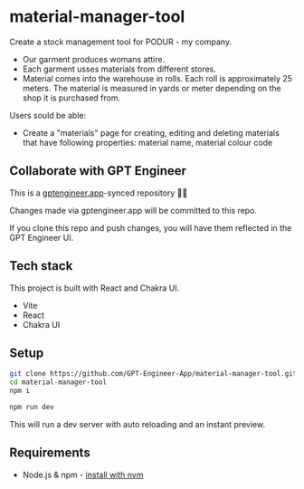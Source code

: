 # material-manager-tool

Create a stock management tool for PODUR - my company. 

- Our garment produces womans attire.
- Each garment usses materials from different stores. 
- Material comes into the warehouse in rolls. Each roll is approximately 25 meters. The material is measured in yards or meter depending on the shop it is purchased from.

Users sould be able: 
- Create a "materials" page for creating, editing and deleting  materials that have following properties:  material name, material colour code

## Collaborate with GPT Engineer

This is a [gptengineer.app](https://gptengineer.app)-synced repository 🌟🤖

Changes made via gptengineer.app will be committed to this repo.

If you clone this repo and push changes, you will have them reflected in the GPT Engineer UI.

## Tech stack

This project is built with React and Chakra UI.

- Vite
- React
- Chakra UI

## Setup

```sh
git clone https://github.com/GPT-Engineer-App/material-manager-tool.git
cd material-manager-tool
npm i
```

```sh
npm run dev
```

This will run a dev server with auto reloading and an instant preview.

## Requirements

- Node.js & npm - [install with nvm](https://github.com/nvm-sh/nvm#installing-and-updating)
